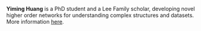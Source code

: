 <strong>Yiming Huang</strong> is a PhD student and a Lee Family scholar, developing novel higher order networks for understanding complex structures and datasets. More information <a href="https://yimingh.top/">here</a>.
